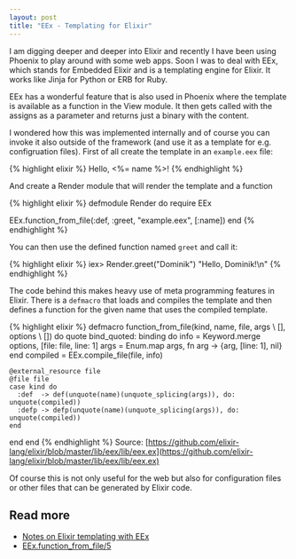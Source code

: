 ```yaml
---
layout: post
title: "EEx - Templating for Elixir"
---
```

I am digging deeper and deeper into Elixir and recently I have been using Phoenix to play around with some web apps. Soon I was to deal with EEx, which stands for Embedded Elixir and is a templating engine for Elixir. It works like Jinja for Python or ERB for Ruby.

EEx has a wonderful feature that is also used in Phoenix where the template is available as a function in the View module. It then gets called with the assigns as a parameter and returns just a binary with the content.

I wondered how this was implemented internally and of course you can invoke it also outside of the framework (and use it as a template for e.g. configruation files). First of all create the template in an `example.eex` file:

{% highlight elixir %}
Hello, <%= name %>!
{% endhighlight %}

And create a Render module that will render the template and a function

{% highlight elixir %}
defmodule Render do
  require EEx

  EEx.function_from_file(:def, :greet, "example.eex", [:name])
end
{% endhighlight %}

You can then use the defined function named `greet` and call it:

{% highlight elixir %}
iex> Render.greet("Dominik")
"Hello, Dominik!\n"
{% endhighlight %}

The code behind this makes heavy use of meta programming features in Elixir. There is a `defmacro` that loads and compiles the template and then defines a function for the given name that uses the compiled template.

{% highlight elixir %}
defmacro function_from_file(kind, name, file, args \\ [], options \\ []) do
  quote bind_quoted: binding do
    info = Keyword.merge options, [file: file, line: 1]
    args = Enum.map args, fn arg -> {arg, [line: 1], nil} end
    compiled = EEx.compile_file(file, info)

    @external_resource file
    @file file
    case kind do
      :def  -> def(unquote(name)(unquote_splicing(args)), do: unquote(compiled))
      :defp -> defp(unquote(name)(unquote_splicing(args)), do: unquote(compiled))
    end
  end
end
{% endhighlight %}
Source: [https://github.com/elixir-lang/elixir/blob/master/lib/eex/lib/eex.ex](https://github.com/elixir-lang/elixir/blob/master/lib/eex/lib/eex.ex)

Of course this is not only useful for the web but also for configuration files or other files that can be generated by Elixir code.

## Read more

* [Notes on Elixir templating with EEx](http://bordeltabernacle.github.io/2016/02/12/notes-on-elixir-templating-with-eex.html)
* [EEx.function_from_file/5](http://elixir-lang.org/docs/stable/eex/EEx.html#function_from_file/5)
